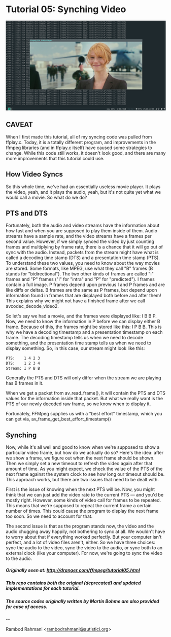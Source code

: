 # Tutorial 05: Synching Video
![Tutorial 05](../screenshots/2019-10-25-224626_1366x768_scrot.png)

## CAVEAT
When I first made this tutorial, all of my syncing code was pulled from ffplay.c. Today, it is a totally different program, and improvements in the ffmpeg libraries (and in ffplay.c itself) have caused some strategies to change. While this code still works, it doesn't look good, and there are many more improvements that this tutorial could use.

## How Video Syncs
So this whole time, we've had an essentially useless movie player. It plays the video, yeah, and it plays the audio, yeah, but it's not quite yet what we would call a movie. So what do we do?

## PTS and DTS
Fortunately, both the audio and video streams have the information about how fast and when you are supposed to play them inside of them. Audio streams have a sample rate, and the video streams have a frames per second value. However, if we simply synced the video by just counting frames and multiplying by frame rate, there is a chance that it will go out of sync with the audio. Instead, packets from the stream might have what is called a decoding time stamp (DTS) and a presentation time stamp (PTS). To understand these two values, you need to know about the way movies are stored. Some formats, like MPEG, use what they call "B" frames (B stands for "bidirectional"). The two other kinds of frames are called "I" frames and "P" frames ("I" for "intra" and "P" for "predicted"). I frames contain a full image. P frames depend upon previous I and P frames and are like diffs or deltas. B frames are the same as P frames, but depend upon information found in frames that are displayed both before and after them! This explains why we might not have a finished frame after we call avcodec_decode_video2.

So let's say we had a movie, and the frames were displayed like: I B B P. Now, we need to know the information in P before we can display either B frame. Because of this, the frames might be stored like this: I P B B. This is why we have a decoding timestamp and a presentation timestamp on each frame. The decoding timestamp tells us when we need to decode something, and the presentation time stamp tells us when we need to display something. So, in this case, our stream might look like this:

    PTS:    1 4 2 3
    DTS:    1 2 3 4
    Stream: I P B B

Generally the PTS and DTS will only differ when the stream we are playing has B frames in it.

When we get a packet from av_read_frame(), it will contain the PTS and DTS values for the information inside that packet. But what we really want is the PTS of our newly decoded raw frame, so we know when to display it.

Fortunately, FFMpeg supplies us with a "best effort" timestamp, which you can get via, av_frame_get_best_effort_timestamp()

## Synching
Now, while it's all well and good to know when we're supposed to show a particular video frame, but how do we actually do so? Here's the idea: after we show a frame, we figure out when the next frame should be shown. Then we simply set a new timeout to refresh the video again after that amount of time. As you might expect, we check the value of the PTS of the next frame against the system clock to see how long our timeout should be. This approach works, but there are two issues that need to be dealt with.

First is the issue of knowing when the next PTS will be. Now, you might think that we can just add the video rate to the current PTS — and you'd be mostly right. However, some kinds of video call for frames to be repeated. This means that we're supposed to repeat the current frame a certain number of times. This could cause the program to display the next frame too soon. So we need to account for that.

The second issue is that as the program stands now, the video and the audio chugging away happily, not bothering to sync at all. We wouldn't have to worry about that if everything worked perfectly. But your computer isn't perfect, and a lot of video files aren't, either. So we have three choices: sync the audio to the video, sync the video to the audio, or sync both to an external clock (like your computer). For now, we're going to sync the video to the audio.

##### Originally seen at: http://dranger.com/ffmpeg/tutorial05.html
##### This repo contains both the original (deprecated) and updated implementations for each tutorial.
##### The source codes originally written by Martin Bohme are also provided for ease of access.

--

Rambod Rahmani <<rambodrahmani@autistici.org>>
